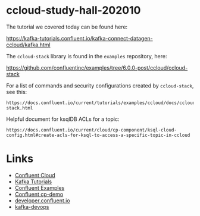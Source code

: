 # ccloud-study-hall-202010

The tutorial we covered today can be found here:

  https://kafka-tutorials.confluent.io/kafka-connect-datagen-ccloud/kafka.html

The `ccloud-stack` library is found in the `examples` repository, here: 

  https://github.com/confluentinc/examples/tree/6.0.0-post/ccloud/ccloud-stack 

For a list of commands and security configurations created by `ccloud-stack`, see this:

	https://docs.confluent.io/current/tutorials/examples/ccloud/docs/ccloud-stack.html

Helpful document for ksqlDB ACLs for a topic:

	https://docs.confluent.io/current/cloud/cp-component/ksql-cloud-config.html#create-acls-for-ksql-to-access-a-specific-topic-in-ccloud

# Links
 * [Confluent Cloud](https://www.confluent.io/confluent-cloud/)
 * [Kafka Tutorials](https://kafka-tutorials.confluent.io/)
 * [Confluent Examples](https://github.com/confluentinc/examples)
 * [Confluent cp-demo](https://github.com/confluentinc/cp-demo)
 * [developer.confluent.io](https://developer.confluent.io/)
 * [kafka-devops](https://github.com/confluentinc/kafka-devops)

